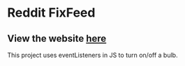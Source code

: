 # Reddit FixFeed

## View the website [here](https://cometcoder192.github.io/redditFeedFix/)

This project uses eventListeners in JS to turn on/off a bulb. 
